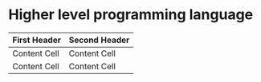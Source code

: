 # Higher level programming language

| First Header  | Second Header |
| ------------- | ------------- |
| Content Cell  | Content Cell  |
| Content Cell  | Content Cell  |
